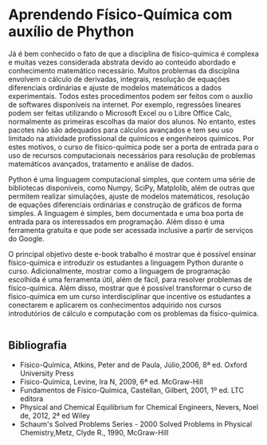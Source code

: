 # Aprendendo Físico-Química com auxílio de Phython

Já é bem conhecido o fato de que a disciplina de físico-química é complexa e muitas vezes considerada abstrata devido ao conteúdo abordado e conhecimento matemático necessário. Muitos problemas da disciplina envolvem o cálculo de derivadas, integrais, resolução de equações diferenciais ordinárias e ajuste de modelos matemáticos a dados experimentais. Todos estes procedimentos podem ser feitos com o auxílio de softwares disponíveis na internet. Por exemplo, regressões lineares podem ser feitas utilizando o Microsoft Excel ou o Libre Office Calc, normalmente as primeiras escolhas da maior dos alunos. No entanto, estes pacotes não são adequados para cálculos avançados e tem seu uso limitado na atividade profissional de químicos e engenheiros químicos.  Por estes motivos, o curso de físico-química pode ser a porta de entrada para o uso de recursos computacionais necessários para resolução de problemas matemáticos avançados, tratamento e análise de dados.

Python é uma linguagem computacional simples, que contem uma série de bibliotecas disponíveis, como Numpy, SciPy, Matplolib, além de outras que permitem realizar simulações, ajuste de modelos matemáticos, resolução de equações diferenciais ordinárias e construção de gráficos de forma simples. A linguagem é simples, bem documentada e uma boa porta de entrada para os interessados em programação. Além disso é uma ferramenta gratuita e que pode ser acessada inclusive a partir de serviços do Google.

O principal objetivo deste e-book trabalho é mostrar que é possível ensinar físico-química e introduzir os estudantes a linguagem Python durante o curso. Adicionalmente, mostrar como a linguagem de programação escolhida é uma ferramenta útil, além de fácil, para resolver problemas de físico-química. Além disso, mostrar que é possível transformar o curso de físico-química em um curso interdisciplinar que incentive os estudantes a conectarem e aplicarem os conhecimentos adquirido nos cursos introdutórios de cálculo e computação com os problemas da físico-química. 

```{tableofcontents}
```

## Bibliografia

- Físico-Química, Atkins, Peter and de Paula, Júlio,2006, 8ª ed. Oxford University Press
- Físico-Química, Levine, Ira N, 2009, 6ª ed. McGraw-Hill
- Fundamentos de Físico-Química, Castellan, Gilbert, 2001, 1º ed. LTC editora
- Physical and Chemical Equilibrium for Chemical Engineers, Nevers, Noel de, 2012, 2ª ed Wiley
- Schaum's Solved Problems Series - 2000 Solved Problems in Physical Chemistry,Metz, Clyde R., 1990, McGraw-Hill

```{bibliography}
```
